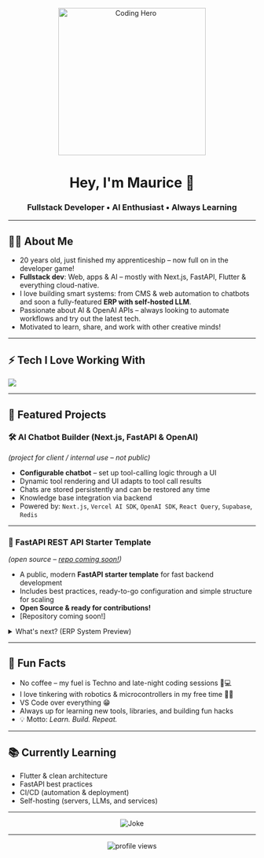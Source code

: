 <!-- Profile image (feel free to change to your own!) -->
<p align="center">
  <img src="https://media.giphy.com/media/qgQUggAC3Pfv687qPC/giphy.gif" width="300" alt="Coding Hero"/>
</p>

<h1 align="center">Hey, I'm Maurice 👋</h1>
<h3 align="center">Fullstack Developer • AI Enthusiast • Always Learning</h3>

---

## 🧑‍💻 About Me

- 20 years old, just finished my apprenticeship – now full on in the developer game!
- **Fullstack dev**: Web, apps & AI – mostly with Next.js, FastAPI, Flutter & everything cloud-native.
- I love building smart systems: from CMS & web automation to chatbots and soon a fully-featured **ERP with self-hosted LLM**.
- Passionate about AI & OpenAI APIs – always looking to automate workflows and try out the latest tech.
- Motivated to learn, share, and work with other creative minds!

---

## ⚡ Tech I Love Working With

<p>
  <img src="https://skillicons.dev/icons?i=nextjs,typescript,js,python,react,tailwind,flutter,docker,fastapi,mongodb,supabase,vscode,vercel,cloudflare,github" />
</p>

---

## 🚀 Featured Projects

### 🛠️ AI Chatbot Builder (Next.js, FastAPI & OpenAI)
*(project for client / internal use – not public)*

- **Configurable chatbot** – set up tool-calling logic through a UI
- Dynamic tool rendering and UI adapts to tool call results
- Chats are stored persistently and can be restored any time
- Knowledge base integration via backend
- Powered by: `Next.js`, `Vercel AI SDK`, `OpenAI SDK`, `React Query`, `Supabase`, `Redis`

---

### 🌱 FastAPI REST API Starter Template
*(open source – [repo coming soon!](#))*

- A public, modern **FastAPI starter template** for fast backend development
- Includes best practices, ready-to-go configuration and simple structure for scaling
- **Open Source & ready for contributions!**
- [Repository coming soon!]

<details>
<summary>What's next? (ERP System Preview)</summary>
  
**Coming soon:**  

*(project for client / internal use – not public)*

A full-blown **ERP system** (Web & Mobile) built with Next.js, FastAPI, and Flutter – with smart automations and a self-hosted LLM powering the backend.  

**Stay tuned!**
</details>

---

## 🧠 Fun Facts

- No coffee – my fuel is Techno and late-night coding sessions 🎵💻
- I love tinkering with robotics & microcontrollers in my free time 🤖🔧
- VS Code over everything 😁
- Always up for learning new tools, libraries, and building fun hacks
- 💡 Motto: *Learn. Build. Repeat.*

---

## 📚 Currently Learning

- Flutter & clean architecture
- FastAPI best practices
- CI/CD (automation & deployment)
- Self-hosting (servers, LLMs, and services)

---

<p align="center">
  <img src="https://readme-jokes.vercel.app/api?hideBorder&bgColor=%230d1117&textColor=%23ffffff&aColor=%23ffb86c&borderRadius=10" alt="Joke"/>
</p>

---

<div align="center">
  <img src="https://komarev.com/ghpvc/?username=Maurice-Nev&style=flat-square&color=blue" alt="profile views"/>
</div>
